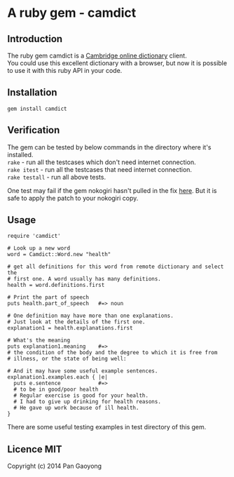 # A ruby gem - camdict

## Introduction 

The ruby gem camdict is a [Cambridge online dictionary][1] client.  
You could use this excellent dictionary with a browser, but now it is possible
to use it with this ruby API in your code.

## Installation
`gem install camdict`

## Verification
The gem can be tested by below commands in the directory where it's installed.  
`rake`         - run all the testcases which don't need internet connection.  
`rake itest`   - run all the testcases that need internet connection.  
`rake testall` - run all above tests.

One test may fail if the gem nokogiri hasn't pulled in the fix [here][2]. But
it is safe to apply the patch to your nokogiri copy.

## Usage
    require 'camdict'

    # Look up a new word
    word = Camdict::Word.new "health"

    # get all definitions for this word from remote dictionary and select the
    # first one. A word usually has many definitions.
    health = word.definitions.first

    # Print the part of speech
    puts health.part_of_speech   #=> noun

    # One definition may have more than one explanations. 
    # Just look at the details of the first one.
    explanation1 = health.explanations.first

    # What's the meaning
    puts explanation1.meaning    #=> 
    # the condition of the body and the degree to which it is free from 
    # illness, or the state of being well: 

    # And it may have some useful example sentences.
    explanation1.examples.each { |e|
      puts e.sentence            #=> 
      # to be in good/poor health
      # Regular exercise is good for your health.
      # I had to give up drinking for health reasons.
      # He gave up work because of ill health.
    }


There are some useful testing examples in test directory of this gem.

## Licence MIT
Copyright (c) 2014 Pan Gaoyong

[1]: http://dictionary.cambridge.com "Cambridge"
[2]: https://github.com/sparklemotion/nokogiri/pull/1020 "My Nokogiri Bug Fix"
